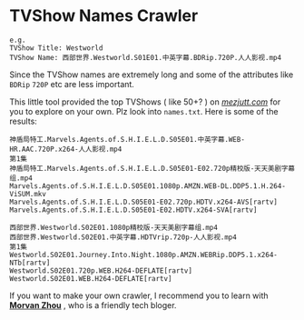# TVShow Names Crawler

```
e.g.
TVShow Title: Westworld
TVShow Name: 西部世界.Westworld.S01E01.中英字幕.BDRip.720P.人人影视.mp4
```



Since the TVShow names are extremely long and some of the attributes like `BDRip` `720P` etc are less important. 

This little tool provided the top TVShows ( like 50+? ) on [_mezjutt.com_](https://www.meijutt.com/alltop_hit.html) for you to explore on your own. Plz look into `names.txt`. Here is some of the results:

```
神盾局特工.Marvels.Agents.of.S.H.I.E.L.D.S05E01.中英字幕.WEB-HR.AAC.720P.x264-人人影视.mp4
第1集
神盾局特工.Marvels.Agents.of.S.H.I.E.L.D.S05E01-E02.720p精校版-天天美剧字幕组.mp4
Marvels.Agents.of.S.H.I.E.L.D.S05E01.1080p.AMZN.WEB-DL.DDP5.1.H.264-ViSUM.mkv
Marvels.Agents.of.S.H.I.E.L.D.S05E01-E02.720p.HDTV.x264-AVS[rartv]
Marvels.Agents.of.S.H.I.E.L.D.S05E01-E02.HDTV.x264-SVA[rartv]

西部世界.Westworld.S02E01.1080p精校版-天天美剧字幕组.mp4
西部世界.Westworld.S02E01.中英字幕.HDTVrip.720p-人人影视.mp4
第1集
Westworld.S02E01.Journey.Into.Night.1080p.AMZN.WEBRip.DDP5.1.x264-NTb[rartv]
Westworld.S02E01.720p.WEB.H264-DEFLATE[rartv]
Westworld.S02E01.WEB.H264-DEFLATE[rartv]
```



If you want to make your own crawler, I recommend you to learn with [**Morvan Zhou**](https://morvanzhou.github.io/tutorials/data-manipulation/scraping/) , who is a friendly tech bloger.

